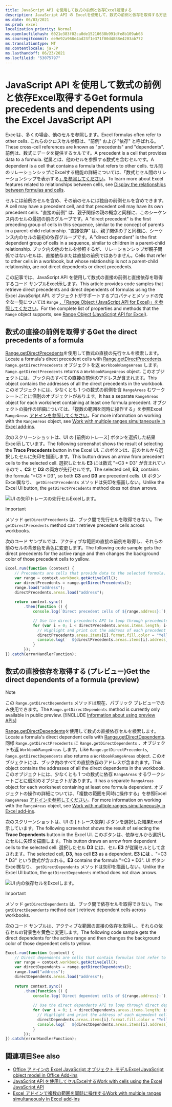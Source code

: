 ```yaml
---
title: JavaScript API を使用して数式の前例と依存Excel処理する
description: JavaScript API の Excelを使用して、数式の前例と依存を取得する方法について説明します。
ms.date: 06/03/2021
ms.prod: excel
localization_priority: Normal
ms.openlocfilehash: 6021e383f02ca0de15210638b991dfe8b109ab63
ms.sourcegitcommit: ee9e92a968e4ad23f1e371f00d4888e4203ab772
ms.translationtype: MT
ms.contentlocale: ja-JP
ms.lasthandoff: 06/23/2021
ms.locfileid: "53075797"
---
```

# <a name="get-formula-precedents-and-dependents-using-the-excel-javascript-api"></a><span data-ttu-id="c8f11-103">JavaScript API を使用して数式の前例と依存Excel取得する</span><span class="sxs-lookup"><span data-stu-id="c8f11-103">Get formula precedents and dependents using the Excel JavaScript API</span></span>

<span data-ttu-id="c8f11-104">Excelは、多くの場合、他のセルを参照します。</span><span class="sxs-lookup"><span data-stu-id="c8f11-104">Excel formulas often refer to other cells.</span></span> <span data-ttu-id="c8f11-105">これらのクロスセル参照は、"前例" および "依存" と呼ばれる。</span><span class="sxs-lookup"><span data-stu-id="c8f11-105">These cross-cell references are known as "precedents" and "dependents".</span></span> <span data-ttu-id="c8f11-106">前例は、数式にデータを提供するセルです。</span><span class="sxs-lookup"><span data-stu-id="c8f11-106">A precedent is a cell that provides data to a formula.</span></span> <span data-ttu-id="c8f11-107">従属とは、他のセルを参照する数式を含むセルです。</span><span class="sxs-lookup"><span data-stu-id="c8f11-107">A dependent is a cell that contains a formula that refers to other cells.</span></span> <span data-ttu-id="c8f11-108">セル間のリレーションシップにExcelする機能の詳細については、「数式とセル間のリレーションシップを表示する[」を参照してください](https://support.microsoft.com/office/display-the-relationships-between-formulas-and-cells-a59bef2b-3701-46bf-8ff1-d3518771d507)。</span><span class="sxs-lookup"><span data-stu-id="c8f11-108">To learn more about Excel features related to relationships between cells, see [Display the relationships between formulas and cells](https://support.microsoft.com/office/display-the-relationships-between-formulas-and-cells-a59bef2b-3701-46bf-8ff1-d3518771d507).</span></span>

<span data-ttu-id="c8f11-109">セルには前例のセルを含め、その前のセルには独自の前例セルを含めできます。</span><span class="sxs-lookup"><span data-stu-id="c8f11-109">A cell may have a precedent cell, and that precedent cell may have its own precedent cells.</span></span> <span data-ttu-id="c8f11-110">"直接の前例" は、親子関係の親の概念と同様に、このシーケンス内のセルの最初の前のグループです。</span><span class="sxs-lookup"><span data-stu-id="c8f11-110">A "direct precedent" is the first preceding group of cells in this sequence, similar to the concept of parents in a parent-child relationship.</span></span> <span data-ttu-id="c8f11-111">"直接依存" は、親子関係の子と同様に、シーケンス内のセルの最初の依存グループです。</span><span class="sxs-lookup"><span data-stu-id="c8f11-111">A "direct dependent" is the first dependent group of cells in a sequence, similar to children in a parent-child relationship.</span></span> <span data-ttu-id="c8f11-112">ブック内の他のセルを参照するが、リレーションシップが親子関係ではないセルは、直接依存または直接の前例ではありません。</span><span class="sxs-lookup"><span data-stu-id="c8f11-112">Cells that refer to other cells in a workbook, but whose relationship is not a parent-child relationship, are not direct dependents or direct precedents.</span></span>

<span data-ttu-id="c8f11-113">この記事では、JavaScript API を使用して数式の直接の前例と直接依存を取得するコード サンプルExcel示します。</span><span class="sxs-lookup"><span data-stu-id="c8f11-113">This article provides code samples that retrieve direct precedents and direct dependents of formulas using the Excel JavaScript API.</span></span> <span data-ttu-id="c8f11-114">オブジェクトがサポートするプロパティとメソッドの完全な一覧については `Range` [、「Range Object (JavaScript API for Excel)」を参照してください](/javascript/api/excel/excel.range)。</span><span class="sxs-lookup"><span data-stu-id="c8f11-114">For the complete list of properties and methods that the `Range` object supports, see [Range Object (JavaScript API for Excel)](/javascript/api/excel/excel.range).</span></span>

## <a name="get-the-direct-precedents-of-a-formula"></a><span data-ttu-id="c8f11-115">数式の直接の前例を取得する</span><span class="sxs-lookup"><span data-stu-id="c8f11-115">Get the direct precedents of a formula</span></span>

<span data-ttu-id="c8f11-116">[Range.getDirectPrecedents](/javascript/api/excel/excel.range#getdirectprecedents--)を使用して数式の直接の先行セルを検索します。</span><span class="sxs-lookup"><span data-stu-id="c8f11-116">Locate a formula's direct precedent cells with [Range.getDirectPrecedents](/javascript/api/excel/excel.range#getdirectprecedents--).</span></span> <span data-ttu-id="c8f11-117">`Range.getDirectPrecedents` オブジェクトを返 `WorkbookRangeAreas` します。</span><span class="sxs-lookup"><span data-stu-id="c8f11-117">`Range.getDirectPrecedents` returns a `WorkbookRangeAreas` object.</span></span> <span data-ttu-id="c8f11-118">このオブジェクトには、ブック内のすべての直接の前例のアドレスが含まれます。</span><span class="sxs-lookup"><span data-stu-id="c8f11-118">This object contains the addresses of all the direct precedents in the workbook.</span></span> <span data-ttu-id="c8f11-119">このオブジェクトには、少なくとも 1 つの数式の前例を含 `RangeAreas` むワークシートごとに個別のオブジェクトがあります。</span><span class="sxs-lookup"><span data-stu-id="c8f11-119">It has a separate `RangeAreas` object for each worksheet containing at least one formula precedent.</span></span> <span data-ttu-id="c8f11-120">オブジェクトの操作の詳細については、「複数の範囲を同時に操作する」を参照Excel `RangeAreas` [アドインを参照してください](excel-add-ins-multiple-ranges.md)。</span><span class="sxs-lookup"><span data-stu-id="c8f11-120">For more information on working with the `RangeAreas` object, see [Work with multiple ranges simultaneously in Excel add-ins](excel-add-ins-multiple-ranges.md).</span></span>

<span data-ttu-id="c8f11-121">次のスクリーンショットは、UI の [前例のトレース] ボタンを選択した結果Excel示しています。</span><span class="sxs-lookup"><span data-stu-id="c8f11-121">The following screenshot shows the result of selecting the **Trace Precedents** button in the Excel UI.</span></span> <span data-ttu-id="c8f11-122">このボタンは、前のセルから選択したセルに矢印を描画します。</span><span class="sxs-lookup"><span data-stu-id="c8f11-122">This button draws an arrow from precedent cells to the selected cell.</span></span> <span data-ttu-id="c8f11-123">選択したセル **E3** には数式 "=C3 \* D3" が含まれているので **、C3** と **D3** の両方が先行セルです。</span><span class="sxs-lookup"><span data-stu-id="c8f11-123">The selected cell, **E3**, contains the formula "=C3 \* D3", so both **C3** and **D3** are precedent cells.</span></span> <span data-ttu-id="c8f11-124">UI ボタンExcel異なり、 `getDirectPrecedents` メソッドは矢印を描画しない。</span><span class="sxs-lookup"><span data-stu-id="c8f11-124">Unlike the Excel UI button, the `getDirectPrecedents` method does not draw arrows.</span></span>

![UI の矢印トレースの先行セルExcelします。](../images/excel-ranges-trace-precedents.png)

> [!IMPORTANT]
> <span data-ttu-id="c8f11-126">メソッド `getDirectPrecedents` は、ブック間で先行セルを取得できない。</span><span class="sxs-lookup"><span data-stu-id="c8f11-126">The `getDirectPrecedents` method can't retrieve precedent cells across workbooks.</span></span>

<span data-ttu-id="c8f11-127">次のコード サンプルでは、アクティブな範囲の直接の前例を取得し、それらの前のセルの背景色を黄色に変更します。</span><span class="sxs-lookup"><span data-stu-id="c8f11-127">The following code sample gets the direct precedents for the active range and then changes the background color of those precedent cells to yellow.</span></span>

```js
Excel.run(function (context) {
    // Precedents are cells that provide data to the selected formula.
    var range = context.workbook.getActiveCell();
    var directPrecedents = range.getDirectPrecedents();
    range.load("address");
    directPrecedents.areas.load("address");
    
    return context.sync()
        .then(function () {
            console.log(`Direct precedent cells of ${range.address}:`);

            // Use the direct precedents API to loop through precedents of the active cell.
            for (var i = 0; i < directPrecedents.areas.items.length; i++) {
              // Highlight and print out the address of each precedent cell.
              directPrecedents.areas.items[i].format.fill.color = "Yellow";
              console.log(`  ${directPrecedents.areas.items[i].address}`);
            }
        });
}).catch(errorHandlerFunction);
```

## <a name="get-the-direct-dependents-of-a-formula-preview"></a><span data-ttu-id="c8f11-128">数式の直接依存を取得する (プレビュー)</span><span class="sxs-lookup"><span data-stu-id="c8f11-128">Get the direct dependents of a formula (preview)</span></span>

> [!NOTE]
> <span data-ttu-id="c8f11-129">この `Range.getDirectDependents` メソッドは現在、パブリック プレビューでのみ使用できます。</span><span class="sxs-lookup"><span data-stu-id="c8f11-129">The `Range.getDirectDependents` method is currently only available in public preview.</span></span> [!INCLUDE [Information about using preview APIs](../includes/using-excel-preview-apis.md)]
> 

<span data-ttu-id="c8f11-130">[Range.getDirectDependents](/javascript/api/excel/excel.range#getDirectDependents__)を使用して数式の直接依存セルを検索します。</span><span class="sxs-lookup"><span data-stu-id="c8f11-130">Locate a formula's direct dependent cells with [Range.getDirectDependents](/javascript/api/excel/excel.range#getDirectDependents__).</span></span> <span data-ttu-id="c8f11-131">同様 `Range.getDirectPrecedents` に `Range.getDirectDependents` 、オブジェクトも返 `WorkbookRangeAreas` します。</span><span class="sxs-lookup"><span data-stu-id="c8f11-131">Like `Range.getDirectPrecedents`, `Range.getDirectDependents` also returns a `WorkbookRangeAreas` object.</span></span> <span data-ttu-id="c8f11-132">このオブジェクトには、ブック内のすべての直接依存のアドレスが含まれます。</span><span class="sxs-lookup"><span data-stu-id="c8f11-132">This object contains the addresses of all the direct dependents in the workbook.</span></span> <span data-ttu-id="c8f11-133">このオブジェクトには、少なくとも 1 つの数式に依存 `RangeAreas` するワークシートごとに個別のオブジェクトがあります。</span><span class="sxs-lookup"><span data-stu-id="c8f11-133">It has a separate `RangeAreas` object for each worksheet containing at least one formula dependent.</span></span> <span data-ttu-id="c8f11-134">オブジェクトの操作の詳細については、「複数の範囲を同時に操作する」を参照Excel `RangeAreas` [アドインを参照してください](excel-add-ins-multiple-ranges.md)。</span><span class="sxs-lookup"><span data-stu-id="c8f11-134">For more information on working with the `RangeAreas` object, see [Work with multiple ranges simultaneously in Excel add-ins](excel-add-ins-multiple-ranges.md).</span></span>

<span data-ttu-id="c8f11-135">次のスクリーンショットは、UI の [トレース依存] ボタンを選択した結果Excel示しています。</span><span class="sxs-lookup"><span data-stu-id="c8f11-135">The following screenshot shows the result of selecting the **Trace Dependents** button in the Excel UI.</span></span> <span data-ttu-id="c8f11-136">このボタンは、依存セルから選択したセルに矢印を描画します。</span><span class="sxs-lookup"><span data-stu-id="c8f11-136">This button draws an arrow from dependent cells to the selected cell.</span></span> <span data-ttu-id="c8f11-137">選択したセル **D3** には、セル **E3** が従属セルとして含されます。</span><span class="sxs-lookup"><span data-stu-id="c8f11-137">The selected cell, **D3**, has cell **E3** as a dependent.</span></span> <span data-ttu-id="c8f11-138">**E3 には** 、"=C3 \* D3" という数式が含まれる。</span><span class="sxs-lookup"><span data-stu-id="c8f11-138">**E3** contains the formula "=C3 \* D3".</span></span> <span data-ttu-id="c8f11-139">UI ボタンExcel異なり、 `getDirectDependents` メソッドは矢印を描画しない。</span><span class="sxs-lookup"><span data-stu-id="c8f11-139">Unlike the Excel UI button, the `getDirectDependents` method does not draw arrows.</span></span>

![UI 内の依存セルをExcelします。](../images/excel-ranges-trace-dependents.png)

> [!IMPORTANT]
> <span data-ttu-id="c8f11-141">メソッド `getDirectDependents` は、ブック間で依存セルを取得できない。</span><span class="sxs-lookup"><span data-stu-id="c8f11-141">The `getDirectDependents` method can't retrieve dependent cells across workbooks.</span></span>

<span data-ttu-id="c8f11-142">次のコード サンプルは、アクティブな範囲の直接の依存を取得し、それらの依存セルの背景色を黄色に変更します。</span><span class="sxs-lookup"><span data-stu-id="c8f11-142">The following code sample gets the direct dependents for the active range and then changes the background color of those dependent cells to yellow.</span></span>

```js
Excel.run(function (context) {
    // Direct dependents are cells that contain formulas that refer to other cells.
    var range = context.workbook.getActiveCell();
    var directDependents = range.getDirectDependents();
    range.load("address");
    directDependents.areas.load("address");
    
    return context.sync()
        .then(function () {
            console.log(`Direct dependent cells of ${range.address}:`);
    
            // Use the direct dependents API to loop through direct dependents of the active cell.
            for (var i = 0; i < directDependents.areas.items.length; i++) {
              // Highlight and print the address of each dependent cell.
              directDependents.areas.items[i].format.fill.color = "Yellow";
              console.log(`  ${directDependents.areas.items[i].address}`);
            }
        });
}).catch(errorHandlerFunction);
```

## <a name="see-also"></a><span data-ttu-id="c8f11-143">関連項目</span><span class="sxs-lookup"><span data-stu-id="c8f11-143">See also</span></span>

- [<span data-ttu-id="c8f11-144">Office アドインの Excel JavaScript オブジェクト モデル</span><span class="sxs-lookup"><span data-stu-id="c8f11-144">Excel JavaScript object model in Office Add-ins</span></span>](excel-add-ins-core-concepts.md)
- [<span data-ttu-id="c8f11-145">JavaScript API を使用してセルExcelする</span><span class="sxs-lookup"><span data-stu-id="c8f11-145">Work with cells using the Excel JavaScript API</span></span>](excel-add-ins-cells.md)
- [<span data-ttu-id="c8f11-146">Excel アドインで複数の範囲を同時に操作する</span><span class="sxs-lookup"><span data-stu-id="c8f11-146">Work with multiple ranges simultaneously in Excel add-ins</span></span>](excel-add-ins-multiple-ranges.md)
